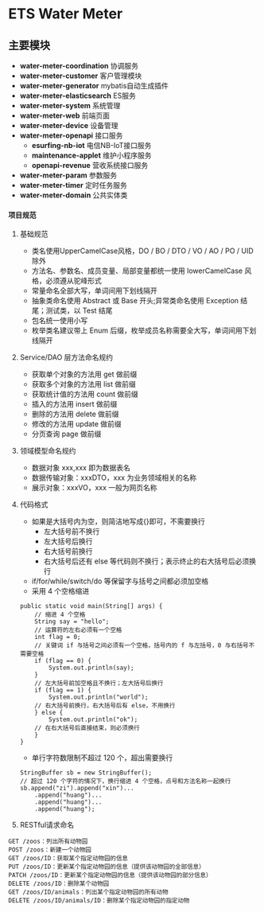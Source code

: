 # ETS Water Meter

## 主要模块

* **water-meter-coordination** 协调服务
* **water-meter-customer** 客户管理模块
* **water-meter-generator** mybatis自动生成插件
* **water-meter-elasticsearch** ES服务
* **water-meter-system** 系统管理
* **water-meter-web** 前端页面
* **water-meter-device** 设备管理
* **water-meter-openapi** 接口服务
    * **esurfing-nb-iot** 电信NB-IoT接口服务
    * **maintenance-applet** 维护小程序服务
    * **openapi-revenue** 营收系统接口服务
* **water-meter-param** 参数服务
* **water-meter-timer** 定时任务服务
* **water-meter-domain** 公共实体类

#### 项目规范
1. 基础规范
    - 类名使用UpperCamelCase风格，DO / BO / DTO / VO / AO / PO / UID除外
    - 方法名、参数名、成员变量、局部变量都统一使用 lowerCamelCase 风格，必须遵从驼峰形式
    - 常量命名全部大写，单词间用下划线隔开
    - 抽象类命名使用 Abstract 或 Base 开头;异常类命名使用 Exception 结尾；测试类，以 Test 结尾
    - 包名统一使用小写
    - 枚举类名建议带上 Enum 后缀，枚举成员名称需要全大写，单词间用下划线隔开
    
2. Service/DAO 层方法命名规约
    - 获取单个对象的方法用 get 做前缀
    - 获取多个对象的方法用 list 做前缀
    - 获取统计值的方法用 count 做前缀
    - 插入的方法用 insert 做前缀
    - 删除的方法用 delete 做前缀
    - 修改的方法用 update 做前缀
    - 分页查询 page 做前缀
    
3. 领域模型命名规约
    - 数据对象 xxx,xxx 即为数据表名
    - 数据传输对象：xxxDTO，xxx 为业务领域相关的名称
    - 展示对象：xxxVO，xxx 一般为网页名称
    
4. 代码格式
    - 如果是大括号内为空，则简洁地写成{}即可，不需要换行
        - 左大括号前不换行
        - 左大括号后换行
        - 右大括号前换行
        - 右大括号后还有 else 等代码则不换行；表示终止的右大括号后必须换行
    - if/for/while/switch/do 等保留字与括号之间都必须加空格
    - 采用 4 个空格缩进
    ```
    public static void main(String[] args) { 
        // 缩进 4 个空格
        String say = "hello"; 
        // 运算符的左右必须有一个空格
        int flag = 0; 
        // 关键词 if 与括号之间必须有一个空格，括号内的 f 与左括号，0 与右括号不需要空格
        if (flag == 0) { 
            System.out.println(say); 
        } 
        // 左大括号前加空格且不换行；左大括号后换行
        if (flag == 1) { 
            System.out.println("world"); 
        // 右大括号前换行，右大括号后有 else，不用换行
        } else { 
            System.out.println("ok"); 
        // 在右大括号后直接结束，则必须换行
        } 
    }
    ```
    - 单行字符数限制不超过 120 个，超出需要换行
    ```
    StringBuffer sb = new StringBuffer(); 
    // 超过 120 个字符的情况下，换行缩进 4 个空格，点号和方法名称一起换行
    sb.append("zi").append("xin")...
        .append("huang")... 
        .append("huang")... 
        .append("huang");
    ```
4. RESTful请求命名
```
GET /zoos：列出所有动物园
POST /zoos：新建一个动物园
GET /zoos/ID：获取某个指定动物园的信息
PUT /zoos/ID：更新某个指定动物园的信息（提供该动物园的全部信息）
PATCH /zoos/ID：更新某个指定动物园的信息（提供该动物园的部分信息）
DELETE /zoos/ID：删除某个动物园
GET /zoos/ID/animals：列出某个指定动物园的所有动物
DELETE /zoos/ID/animals/ID：删除某个指定动物园的指定动物
    

